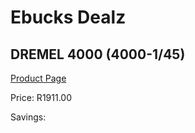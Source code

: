 
# Ebucks Dealz
## DREMEL 4000 (4000-1/45)
[Product Page](https://www.ebucks.com/web/shop/productSelected.do?prodId=1199802516&catId=717342768)

Price: R1911.00

Savings: 


	